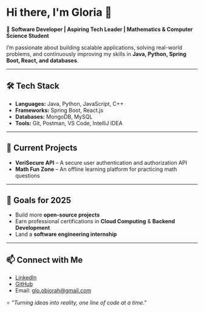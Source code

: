 # Hi there, I'm Gloria 👋

🚀 **Software Developer | Aspiring Tech Leader | Mathematics & Computer Science Student**  

I’m passionate about building scalable applications, solving real-world problems, and continuously improving my skills in **Java, Python, Spring Boot, React, and databases**.  

---

## 🛠 Tech Stack  
- **Languages:** Java, Python, JavaScript, C++  
- **Frameworks:** Spring Boot, React.js  
- **Databases:** MongoDB, MySQL  
- **Tools:** Git, Postman, VS Code, IntelliJ IDEA  

---

## 📌 Current Projects  
- **VeriSecure API** – A secure user authentication and authorization API  
- **Math Fun Zone** – An offline learning platform for practicing math questions  

---

## 🎯 Goals for 2025  
- Build more **open-source projects**  
- Earn professional certifications in **Cloud Computing** & **Backend Development**  
- Land a **software engineering internship**  

---

## 📫 Connect with Me  
- [LinkedIn](https://linkedin.com/in/devgloriaa)  
- [GitHub](https://github.com/DevGloriaa)  
- Email: glo.obiorah@gmail.com  

⭐ *"Turning ideas into reality, one line of code at a time."*  
